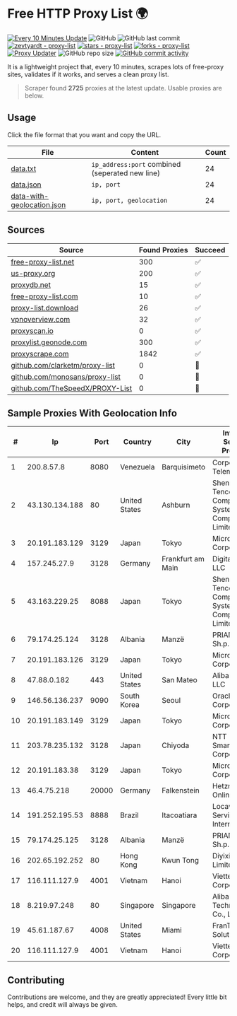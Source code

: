 
# Free HTTP Proxy List 🌍

[![Every 10 Minutes Update](https://github.com/mertguvencli/http-proxy-list/actions/workflows/main.yml/badge.svg?branch=main)](https://github.com/mertguvencli/http-proxy-list/actions/workflows/main.yml)
![GitHub](https://img.shields.io/github/license/mertguvencli/http-proxy-list)
![GitHub last commit](https://img.shields.io/github/last-commit/mertguvencli/http-proxy-list)
[![zevtyardt - proxy-list](https://img.shields.io/static/v1?label=zevtyardt&message=proxy-list&color=blue&logo=github)](https://github.com/zevtyardt/proxy-list "Go to GitHub repo")
[![stars - proxy-list](https://img.shields.io/github/stars/zevtyardt/proxy-list?style=social)](https://github.com/zevtyardt/proxy-list)
[![forks - proxy-list](https://img.shields.io/github/forks/zevtyardt/proxy-list?style=social)](https://github.com/zevtyardt/proxy-list)
[![Proxy Updater](https://github.com/zevtyardt/proxy-list/workflows/Proxy%20Updater/badge.svg)](https://github.com/zevtyardt/proxy-list/actions?query=workflow:"Proxy+Updater")
![GitHub repo size](https://img.shields.io/github/repo-size/zevtyardt/proxy-list)
[![GitHub commit activity](https://img.shields.io/github/commit-activity/m/zevtyardt/proxy-list?logo=commits)](https://github.com/zevtyardt/proxy-list/commits/main)

It is a lightweight project that, every 10 minutes, scrapes lots of free-proxy sites, validates if it works, and serves a clean proxy list.

> Scraper found **2725** proxies at the latest update. Usable proxies are below.

## Usage

Click the file format that you want and copy the URL.

|File|Content|Count|
|----|-------|-----|
|[data.txt](https://raw.githubusercontent.com/mertguvencli/http-proxy-list/main/proxy-list/data.txt)|`ip_address:port` combined (seperated new line)|24|
|[data.json](https://raw.githubusercontent.com/mertguvencli/http-proxy-list/main/proxy-list/data.json)|`ip, port`|24|
|[data-with-geolocation.json](https://raw.githubusercontent.com/mertguvencli/http-proxy-list/main/proxy-list/data-with-geolocation.json)|`ip, port, geolocation`|24|

## Sources

|Source|Found Proxies|Succeed|
|------|-------------|-------|
|[free-proxy-list.net](https://free-proxy-list.net)|300|✅|
|[us-proxy.org](https://www.us-proxy.org)|200|✅|
|[proxydb.net](http://proxydb.net)|15|✅|
|[free-proxy-list.com](https://free-proxy-list.com/?page=&port=&type%5B%5D=http&type%5B%5D=https&up_time=0&search=Search)|10|✅|
|[proxy-list.download](https://www.proxy-list.download/HTTP)|26|✅|
|[vpnoverview.com](https://vpnoverview.com/privacy/anonymous-browsing/free-proxy-servers)|32|✅|
|[proxyscan.io](https://www.proxyscan.io)|0|✅|
|[proxylist.geonode.com](https://proxylist.geonode.com/api/proxy-list?limit=300&page=1&sort_by=lastChecked&sort_type=desc&protocols=http,https)|300|✅|
|[proxyscrape.com](https://api.proxyscrape.com/v2/?request=displayproxies&protocol=http&timeout=10000&country=all&ssl=all&anonymity=all)|1842|✅|
|[github.com/clarketm/proxy-list](https://raw.githubusercontent.com/clarketm/proxy-list/master/proxy-list-raw.txt)|0|🚫|
|[github.com/monosans/proxy-list](https://raw.githubusercontent.com/monosans/proxy-list/main/proxies/http.txt)|0|🚫|
|[github.com/TheSpeedX/PROXY-List](https://raw.githubusercontent.com/TheSpeedX/PROXY-List/master/http.txt)|0|🚫|


## Sample Proxies With Geolocation Info

|#|Ip|Port|Country|City|Internet Service Provider|
|-|--|----|-------|----|-------------------------|
|1|200.8.57.8|8080|Venezuela|Barquisimeto|Corporación Telemic C.A.|
|2|43.130.134.188|80|United States|Ashburn|Shenzhen Tencent Computer Systems Company Limited|
|3|20.191.183.129|3129|Japan|Tokyo|Microsoft Corporation|
|4|157.245.27.9|3128|Germany|Frankfurt am Main|DigitalOcean, LLC|
|5|43.163.229.25|8088|Japan|Tokyo|Shenzhen Tencent Computer Systems Company Limited|
|6|79.174.25.124|3128|Albania|Manzë|PRIAM NET Sh.p.k.|
|7|20.191.183.126|3129|Japan|Tokyo|Microsoft Corporation|
|8|47.88.0.182|443|United States|San Mateo|Alibaba.com LLC|
|9|146.56.136.237|9090|South Korea|Seoul|Oracle Corporation|
|10|20.191.183.149|3129|Japan|Tokyo|Microsoft Corporation|
|11|203.78.235.132|3128|Japan|Chiyoda|NTT SmartConnect Corporation|
|12|20.191.183.38|3129|Japan|Tokyo|Microsoft Corporation|
|13|46.4.75.218|20000|Germany|Falkenstein|Hetzner Online GmbH|
|14|191.252.195.53|8888|Brazil|Itacoatiara|Locaweb Serviços de Internet S/A|
|15|79.174.25.125|3128|Albania|Manzë|PRIAM NET Sh.p.k.|
|16|202.65.192.252|80|Hong Kong|Kwun Tong|Diyixian.com Limited|
|17|116.111.127.9|4001|Vietnam|Hanoi|Viettel Corporation|
|18|8.219.97.248|80|Singapore|Singapore|Alibaba (US) Technology Co., Ltd.|
|19|45.61.187.67|4008|United States|Miami|FranTech Solutions|
|20|116.111.127.9|4001|Vietnam|Hanoi|Viettel Corporation|



## Contributing

Contributions are welcome, and they are greatly appreciated! Every
little bit helps, and credit will always be given.

